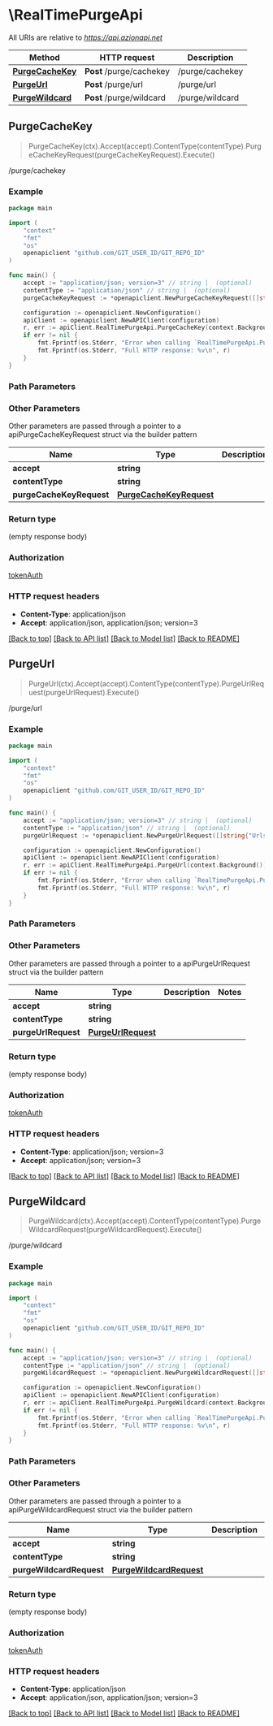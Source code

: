# \RealTimePurgeApi

All URIs are relative to *https://api.azionapi.net*

Method | HTTP request | Description
------------- | ------------- | -------------
[**PurgeCacheKey**](RealTimePurgeApi.md#PurgeCacheKey) | **Post** /purge/cachekey | /purge/cachekey
[**PurgeUrl**](RealTimePurgeApi.md#PurgeUrl) | **Post** /purge/url | /purge/url
[**PurgeWildcard**](RealTimePurgeApi.md#PurgeWildcard) | **Post** /purge/wildcard | /purge/wildcard



## PurgeCacheKey

> PurgeCacheKey(ctx).Accept(accept).ContentType(contentType).PurgeCacheKeyRequest(purgeCacheKeyRequest).Execute()

/purge/cachekey



### Example

```go
package main

import (
    "context"
    "fmt"
    "os"
    openapiclient "github.com/GIT_USER_ID/GIT_REPO_ID"
)

func main() {
    accept := "application/json; version=3" // string |  (optional)
    contentType := "application/json" // string |  (optional)
    purgeCacheKeyRequest := *openapiclient.NewPurgeCacheKeyRequest([]string{"Urls_example"}, "Method_example", "Layer_example") // PurgeCacheKeyRequest |  (optional)

    configuration := openapiclient.NewConfiguration()
    apiClient := openapiclient.NewAPIClient(configuration)
    r, err := apiClient.RealTimePurgeApi.PurgeCacheKey(context.Background()).Accept(accept).ContentType(contentType).PurgeCacheKeyRequest(purgeCacheKeyRequest).Execute()
    if err != nil {
        fmt.Fprintf(os.Stderr, "Error when calling `RealTimePurgeApi.PurgeCacheKey``: %v\n", err)
        fmt.Fprintf(os.Stderr, "Full HTTP response: %v\n", r)
    }
}
```

### Path Parameters



### Other Parameters

Other parameters are passed through a pointer to a apiPurgeCacheKeyRequest struct via the builder pattern


Name | Type | Description  | Notes
------------- | ------------- | ------------- | -------------
 **accept** | **string** |  | 
 **contentType** | **string** |  | 
 **purgeCacheKeyRequest** | [**PurgeCacheKeyRequest**](PurgeCacheKeyRequest.md) |  | 

### Return type

 (empty response body)

### Authorization

[tokenAuth](../README.md#tokenAuth)

### HTTP request headers

- **Content-Type**: application/json
- **Accept**: application/json, application/json; version=3

[[Back to top]](#) [[Back to API list]](../README.md#documentation-for-api-endpoints)
[[Back to Model list]](../README.md#documentation-for-models)
[[Back to README]](../README.md)


## PurgeUrl

> PurgeUrl(ctx).Accept(accept).ContentType(contentType).PurgeUrlRequest(purgeUrlRequest).Execute()

/purge/url



### Example

```go
package main

import (
    "context"
    "fmt"
    "os"
    openapiclient "github.com/GIT_USER_ID/GIT_REPO_ID"
)

func main() {
    accept := "application/json; version=3" // string |  (optional)
    contentType := "application/json" // string |  (optional)
    purgeUrlRequest := *openapiclient.NewPurgeUrlRequest([]string{"Urls_example"}, "Method_example") // PurgeUrlRequest |  (optional)

    configuration := openapiclient.NewConfiguration()
    apiClient := openapiclient.NewAPIClient(configuration)
    r, err := apiClient.RealTimePurgeApi.PurgeUrl(context.Background()).Accept(accept).ContentType(contentType).PurgeUrlRequest(purgeUrlRequest).Execute()
    if err != nil {
        fmt.Fprintf(os.Stderr, "Error when calling `RealTimePurgeApi.PurgeUrl``: %v\n", err)
        fmt.Fprintf(os.Stderr, "Full HTTP response: %v\n", r)
    }
}
```

### Path Parameters



### Other Parameters

Other parameters are passed through a pointer to a apiPurgeUrlRequest struct via the builder pattern


Name | Type | Description  | Notes
------------- | ------------- | ------------- | -------------
 **accept** | **string** |  | 
 **contentType** | **string** |  | 
 **purgeUrlRequest** | [**PurgeUrlRequest**](PurgeUrlRequest.md) |  | 

### Return type

 (empty response body)

### Authorization

[tokenAuth](../README.md#tokenAuth)

### HTTP request headers

- **Content-Type**: application/json; version=3
- **Accept**: application/json; version=3

[[Back to top]](#) [[Back to API list]](../README.md#documentation-for-api-endpoints)
[[Back to Model list]](../README.md#documentation-for-models)
[[Back to README]](../README.md)


## PurgeWildcard

> PurgeWildcard(ctx).Accept(accept).ContentType(contentType).PurgeWildcardRequest(purgeWildcardRequest).Execute()

/purge/wildcard



### Example

```go
package main

import (
    "context"
    "fmt"
    "os"
    openapiclient "github.com/GIT_USER_ID/GIT_REPO_ID"
)

func main() {
    accept := "application/json; version=3" // string |  (optional)
    contentType := "application/json" // string |  (optional)
    purgeWildcardRequest := *openapiclient.NewPurgeWildcardRequest([]string{"Urls_example"}, "Method_example") // PurgeWildcardRequest |  (optional)

    configuration := openapiclient.NewConfiguration()
    apiClient := openapiclient.NewAPIClient(configuration)
    r, err := apiClient.RealTimePurgeApi.PurgeWildcard(context.Background()).Accept(accept).ContentType(contentType).PurgeWildcardRequest(purgeWildcardRequest).Execute()
    if err != nil {
        fmt.Fprintf(os.Stderr, "Error when calling `RealTimePurgeApi.PurgeWildcard``: %v\n", err)
        fmt.Fprintf(os.Stderr, "Full HTTP response: %v\n", r)
    }
}
```

### Path Parameters



### Other Parameters

Other parameters are passed through a pointer to a apiPurgeWildcardRequest struct via the builder pattern


Name | Type | Description  | Notes
------------- | ------------- | ------------- | -------------
 **accept** | **string** |  | 
 **contentType** | **string** |  | 
 **purgeWildcardRequest** | [**PurgeWildcardRequest**](PurgeWildcardRequest.md) |  | 

### Return type

 (empty response body)

### Authorization

[tokenAuth](../README.md#tokenAuth)

### HTTP request headers

- **Content-Type**: application/json
- **Accept**: application/json, application/json; version=3

[[Back to top]](#) [[Back to API list]](../README.md#documentation-for-api-endpoints)
[[Back to Model list]](../README.md#documentation-for-models)
[[Back to README]](../README.md)

